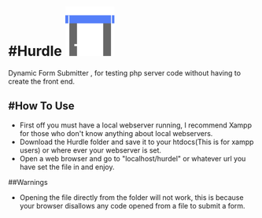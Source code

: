 #Hurdle  <img src="https://raw.githubusercontent.com/ksparakis/Hurdle/master/default_app_logo.png" width="100px" height="100px"/>
======

Dynamic Form Submitter , for testing php server code without having to create the front end.

#How To Use
------------

* First off you must have a local webserver running, I recommend Xampp for those who don't know anything about local webservers.
* Download the Hurdle folder and save it to your htdocs(This is for xampp users) or where ever your webserver is set.
* Open a web browser and go to "localhost/hurdel" or whatever url you have set the file in and enjoy.

##Warnings
- Opening the file directly from the folder will not work, this is because your browser disallows any code opened from a file to submit a form.
